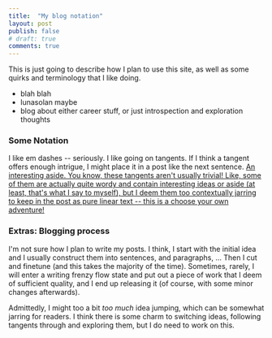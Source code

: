 ```yaml
---
title:  "My blog notation"
layout: post
publish: false
# draft: true
comments: true
---
```

This is just going to describe how I plan to use this site, as well as some quirks and terminology that I like doing.


- blah blah
- lunasolan maybe
- blog about either career stuff, or just introspection and exploration thoughts

### Some Notation
I like em dashes -- seriously.
I like going on tangents. If I think a tangent offers enough intrigue, I might place it in a post like the next sentence. <a href='' class='tooltip'> An interesting aside. <span> You know, these tangents aren't usually trivial! Like, some of them are actually quite wordy and contain interesting ideas or aside (at least, that's what I say to myself), but I deem them too contextually jarring to keep in the post as pure linear text -- this is a choose your own adventure! </span> </a>
<!-- Should I change this to just be <tangent string="..."> blah here</tangent> ?? Does that even work? -->
<!-- <tangent content="You know, these tangents aren't usually trivial! Like, some of them are actually quite wordy and contain interesting ideas or aside (at least, that's what I say to myself), but I deem them too contextually jarring to keep in the post as pure linear text -- this is a choose your own adventure! ">An interesting aside.</tangent> Wrapping here doesn't work. -->


### Extras: Blogging process
I'm not sure how I plan to write my posts. I think, I start with the initial idea and I usually construct them into sentences, and paragraphs, ... Then I cut and finetune (and this takes the majority of the time). Sometimes, rarely, I will enter a writing frenzy flow state and put out a piece of work that I deem of sufficient quality, and I end up releasing it (of course, with some minor changes afterwards).

Admittedly, I might too a bit *too much* idea jumping, which can be somewhat jarring for readers. I think there is some charm to switching ideas, following tangents through and exploring them, but I do need to work on this.



